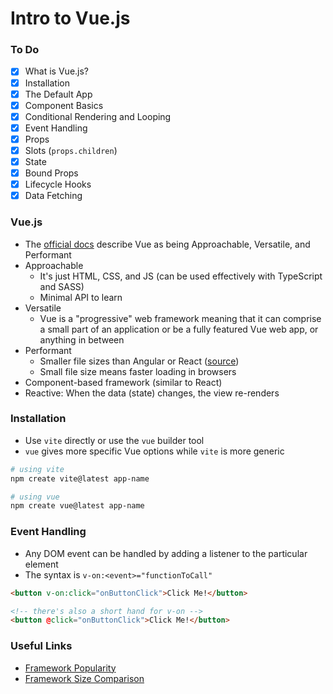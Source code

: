 # Intro to Vue.js

### To Do
* [x] What is Vue.js?
* [x] Installation
* [x] The Default App
* [x] Component Basics
* [x] Conditional Rendering and Looping
* [x] Event Handling
* [x] Props
* [x] Slots (`props.children`)
* [x] State
* [x] Bound Props
* [x] Lifecycle Hooks
* [x] Data Fetching

### Vue.js
* The [official docs](https://vuejs.org/) describe Vue as being Approachable, Versatile, and Performant
* Approachable
  * It's just HTML, CSS, and JS (can be used effectively with TypeScript and SASS)
  * Minimal API to learn
* Versatile
  * Vue is a "progressive" web framework meaning that it can comprise a small part of an application or be a fully featured Vue web app, or anything in between
* Performant
  * Smaller file sizes than Angular or React ([source](https://gist.github.com/Restuta/cda69e50a853aa64912d))
  * Small file size means faster loading in browsers
* Component-based framework (similar to React)
* Reactive: When the data (state) changes, the view re-renders

### Installation
* Use `vite` directly or use the `vue` builder tool
* `vue` gives more specific Vue options while `vite` is more generic

```bash
# using vite
npm create vite@latest app-name

# using vue
npm create vue@latest app-name
```

### Event Handling
* Any DOM event can be handled by adding a listener to the particular element
* The syntax is `v-on:<event>="functionToCall"`

```html
<button v-on:click="onButtonClick">Click Me!</button>

<!-- there's also a short hand for v-on -->
<button @click="onButtonClick">Click Me!</button>
```

### Useful Links
- [Framework Popularity](https://gist.github.com/tkrotoff/b1caa4c3a185629299ec234d2314e190)
- [Framework Size Comparison](https://gist.github.com/Restuta/cda69e50a853aa64912d)
